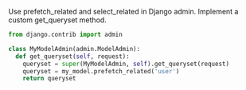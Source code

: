 Use prefetch_related and select_related in Django admin. Implement a custom get_queryset method.
```py
from django.contrib import admin

class MyModelAdmin(admin.ModelAdmin):
  def get_queryset(self, request):
    queryset = super(MyModelAdmin, self).get_queryset(request)
    queryset = my_model.prefetch_related('user')
    return queryset
```